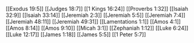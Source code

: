 [[Exodus 19:5]]
[[Judges 18:7]]
[[1 Kings 16:24]]
[[Proverbs 1:32]]
[[Isaiah 32:9]]
[[Isaiah 33:14]]
[[Jeremiah 2:3]]
[[Jeremiah 5:5]]
[[Jeremiah 7:4]]
[[Jeremiah 48:11]]
[[Jeremiah 49:31]]
[[Lamentations 1:1]]
[[Amos 4:1]]
[[Amos 8:14]]
[[Amos 9:10]]
[[Micah 3:1]]
[[Zephaniah 1:12]]
[[Luke 6:24]]
[[Luke 12:17]]
[[James 1:18]]
[[James 5:5]]
[[1 Peter 5:7]]
